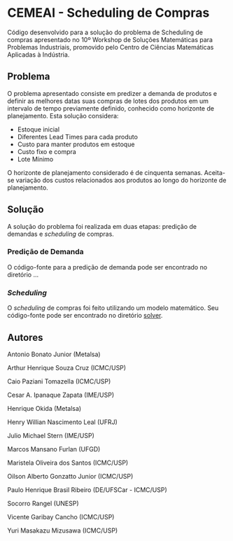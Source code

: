 # CEMEAI - Scheduling de Compras

Código desenvolvido para a solução do problema de Scheduling de compras apresentado no 10º Workshop de Soluções Matemáticas para Problemas Industriais, promovido pelo Centro de Ciências Matemáticas Aplicadas à Indústria.

## Problema

O problema apresentado consiste em predizer a demanda de produtos e definir as melhores datas suas compras de lotes dos produtos em um intervalo de tempo previamente definido, conhecido como horizonte de planejamento. Esta solução considera:

- Estoque inicial
- Diferentes Lead Times para cada produto
- Custo para manter produtos em estoque
- Custo fixo e compra
- Lote Mínimo

O horizonte de planejamento considerado é de cinquenta semanas. Aceita-se variação dos custos relacionados aos produtos ao longo do horizonte de planejamento. 

## Solução

A solução do problema foi realizada em duas etapas: predição de demandas e *scheduling* de compras.

### Predição de Demanda

O código-fonte para a predição de demanda pode ser encontrado no diretório ...


### *Scheduling*

O *scheduling* de compras foi feito utilizando um modelo matemático. Seu código-fonte pode ser encontrado no diretório [solver](solver/).


## Autores

Antonio Bonato Junior (Metalsa)

Arthur Henrique Souza Cruz (ICMC/USP)

Caio Paziani Tomazella (ICMC/USP)

Cesar A. Ipanaque Zapata (IME/USP)

Henrique Okida (Metalsa)

Henry Willian Nascimento Leal (UFRJ)

Julio Michael Stern (IME/USP)

Marcos Mansano Furlan (UFGD)

Maristela Oliveira dos Santos (ICMC/USP)

Oilson Alberto Gonzatto Junior (ICMC/USP)

Paulo Henrique Brasil Ribeiro (DE/UFSCar - ICMC/USP)

Socorro Rangel (UNESP)

Vicente Garibay Cancho (ICMC/USP)

Yuri Masakazu Mizusawa (ICMC/USP)
